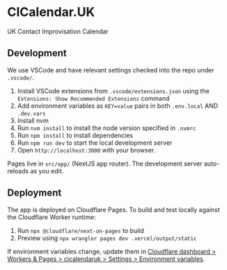 # CICalendar.UK

UK Contact Improvisation Calendar

## Development

We use VSCode and have relevant settings checked into the repo under `.vscode/`.

1. Install VSCode extensions from `.vscode/extensions.json` using the `Extensions: Show Recommended Extensions` command
1. Add environment variables as `KEY=value` pairs in both `.env.local` AND `.dev.vars`
1. Install nvm
1. Run `nvm install` to install the node version specified in `.nvmrc`
1. Run `npm install` to install dependencies
1. Run `npm run dev` to start the local development server
1. Open `http://localhost:3000` with your browser.

Pages live in `src/app/` (NextJS app router). The development server auto-reloads as you edit.

## Deployment

The app is deployed on Cloudflare Pages. To build and test locally against the Cloudflare Worker runtime:

1. Run `npx @cloudflare/next-on-pages` to build
1. Preview using `npx wrangler pages dev .vercel/output/static`

If environment variables change, update them in [Cloudflare dashboard > Workers & Pages > cicalendaruk > Settings > Environment variables](https://dash.cloudflare.com/?to=/:account/pages/view/cicalendaruk/settings/environment-variables).
